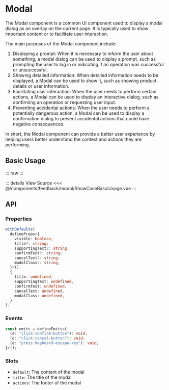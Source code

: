 <script setup lang="ts">
import ShowCaseBasicUsage from './ShowCaseBasicUsage.vue'
</script>

# Modal

The Modal component is a common UI component used to display a modal dialog as an overlay on the current page. It is typically used to show important content or to facilitate user interaction.

The main purposes of the Modal component include:

1. Displaying a prompt: When it is necessary to inform the user about something, a modal dialog can be used to display a prompt, such as prompting the user to log in or indicating if an operation was successful or unsuccessful.
1. Showing detailed information: When detailed information needs to be displayed, a Modal can be used to show it, such as showing product details or user information.
1. Facilitating user interaction: When the user needs to perform certain actions, a Modal can be used to display an interactive dialog, such as confirming an operation or requesting user input.
1. Preventing accidental actions: When the user needs to perform a potentially dangerous action, a Modal can be used to display a confirmation dialog to prevent accidental actions that could have negative consequences.

In short, the Modal component can provide a better user experience by helping users better understand the context and actions they are performing.

## Basic Usage

::: raw
<ShowCaseBasicUsage />
:::

::: details View Source
<<< @/components/feedback/modal/ShowCaseBasicUsage.vue
:::

## API

### Properties

```ts
withDefaults(
  defineProps<{
    visible: boolean;
    title?: string;
    supportingText?: string;
    confirmText?: string;
    cancelText?: string;
    modalClass?: string;
  }>(),
  {
    title: undefined,
    supportingText: undefined,
    confirmText: undefined,
    cancelText: undefined,
    modalClass: undefined,
  }
);
```

### Events

```ts
const emits = defineEmits<{
  (e: "click:confirm-button"): void;
  (e: "click:cancel-button"): void;
  (e: "press:keyboard-escape-key"): void;
}>();
```

### Slots

- `default`: The content of the modal
- `title`: The title of the modal
- `actions`: The footer of the modal
